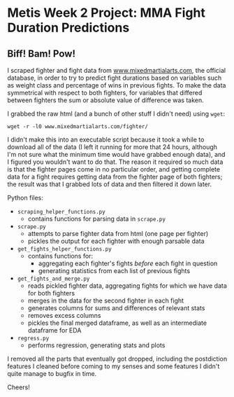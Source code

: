 # Metis Week 2 Project: MMA Fight Duration Predictions

## Biff! Bam! Pow!

I scraped fighter and fight data from www.mixedmartialarts.com, the official database, in order to try to predict fight durations based on variables such as weight class and percentage of wins in previous fights. To make the data symmetrical with respect to both fighters, for variables that differed between fighters the sum or absolute value of difference was taken.

I grabbed the raw html (and a bunch of other stuff I didn't need) using `wget`:

```
wget -r -l0 www.mixedmartialarts.com/fighter/
```

I didn't make this into an executable script because it took a while to download all of the data (I left it running for more that 24 hours, although I'm not sure what the minimum time would have grabbed enough data), and I figured you wouldn't want to do that. The reason it required so much data is that the fighter pages come in no particular order, and getting complete data for a fight requires getting data from the fighter page of both fighters; the result was that I grabbed lots of data and then filtered it down later.

Python files:

- `scraping_helper_functions.py`
  - contains functions for parsing data in `scrape.py`
- `scrape.py`
  - attempts to parse fighter data from html (one page per fighter)
  - pickles the output for each fighter with enough parsable data
- `get_fights_helper_functions.py`
  - contains functions for:
    - aggregating each fighter's fights *before* each fight in question
    - generating statistics from each list of previous fights
- `get_fights_and_merge.py`
  - reads pickled fighter data, aggregating fights for which we have data for both fighters
  - merges in the data for the second fighter in each fight
  - generates columns for sums and differences of relevant stats
  - removes excess columns
  - pickles the final merged dataframe, as well as an intermediate dataframe for EDA
- `regress.py`
  - performs regression, generating stats and plots

I removed all the parts that eventually got dropped, including the postdiction features I cleaned before coming to my senses and some features I didn't quite manage to bugfix in time.

Cheers!
